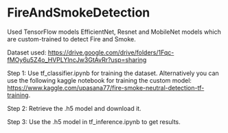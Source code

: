 # FireAndSmokeDetection
Used TensorFlow models EfficientNet, Resnet and MobileNet models which are custom-trained to detect Fire and Smoke.

Dataset used: https://drive.google.com/drive/folders/1Fqc-fMOy6u5Z4o_HVPLYlncJw3GtAvRr?usp=sharing

  Step 1: Use tf_classifier.ipynb for training the dataset. Alternatively you can use the following kaggle notebook for training the custom model: https://www.kaggle.com/upasana77/fire-smoke-neutral-detection-tf-training.

  Step 2: Retrieve the .h5 model and download it.
  
  Step 3: Use the .h5 model in tf_inference.ipynb to get results.
